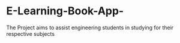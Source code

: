 # E-Learning-Book-App-
The Project aims to assist engineering students in studying for their respective subjects
